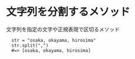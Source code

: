 # 文字列を分割するメソッド
文字列を指定の文字や正規表現で区切るメソッド

```
  str = "osaka, okayama, hirosima"
  str.split(",")
  #=> [osaka, okayama, hirosima]
```